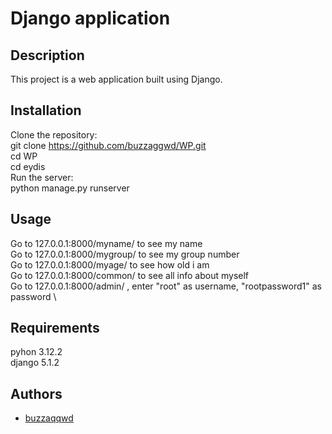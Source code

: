 # Django application
## Description
This project is a web application built using Django.

## Installation
Clone the repository: \
  git clone https://github.com/buzzaggwd/WP.git \
  cd WP \
  cd eydis \
Run the server: \
  python manage.py runserver 

## Usage
Go to 127.0.0.1:8000/myname/ to see my name \
Go to 127.0.0.1:8000/mygroup/ to see my group number \
Go to 127.0.0.1:8000/myage/ to see how old i am \
Go to 127.0.0.1:8000/common/ to see all info about myself \
Go to 127.0.0.1:8000/admin/ , enter "root" as username, "rootpassword1" as password \

## Requirements
pyhon 3.12.2 \
django 5.1.2

## Authors
- [buzzaqqwd](https://github.com/buzzaggwd)
